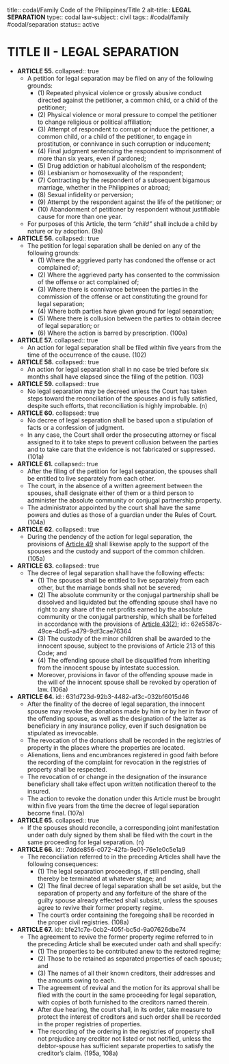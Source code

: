 title:: codal/Family Code of the Philippines/Title 2
alt-title:: **LEGAL SEPARATION**
type:: codal
law-subject:: civil
tags:: #codal/family #codal/separation
status:: active

# TITLE II - LEGAL SEPARATION
- **ARTICLE 55.**
  collapsed:: true
	- A petition for legal separation may be filed on any of the following grounds:
		- (1) Repeated physical violence or grossly abusive conduct directed against the petitioner, a common child, or a child of the petitioner;
		- (2) Physical violence or moral pressure to compel the petitioner to change religious or political affiliation;
		- (3) Attempt of respondent to corrupt or induce the petitioner, a common child, or a child of the petitioner, to engage in prostitution, or connivance in such corruption or inducement;
		- (4) Final judgment sentencing the respondent to imprisonment of more than six years, even if pardoned;
		- (5) Drug addiction or habitual alcoholism of the respondent;
		- (6) Lesbianism or homosexuality of the respondent;
		- (7) Contracting by the respondent of a subsequent bigamous marriage, whether in the Philippines or abroad;
		- (8) Sexual infidelity or perversion;
		- (9) Attempt by the respondent against the life of the petitioner; or
		- (10) Abandonment of petitioner by respondent without justifiable cause for more than one year.
	- For purposes of this Article, the term _“child”_ shall include a child by nature or by adoption. (9a)
- **ARTICLE 56.**
  collapsed:: true
	- The petition for legal separation shall be denied on any of the following grounds:
		- (1) Where the aggrieved party has condoned the offense or act complained of;
		- (2) Where the aggrieved party has consented to the commission of the offense or act complained of;
		- (3) Where there is connivance between the parties in the commission of the offense or act constituting the ground for legal separation;
		- (4) Where both parties have given ground for legal separation;
		- (5) Where there is collusion between the parties to obtain decree of legal separation; or
		- (6) Where the action is barred by prescription. (100a)
- **ARTICLE 57.**
  collapsed:: true
	- An action for legal separation shall be filed within five years from the time of the occurrence of the cause. (102)
- **ARTICLE 58.**
  collapsed:: true
	- An action for legal separation shall in no case be tried before six months shall have elapsed since the filing of the petition. (103)
- **ARTICLE 59.**
  collapsed:: true
	- No legal separation may be decreed unless the Court has taken steps toward the reconciliation of the spouses and is fully satisfied, despite such efforts, that reconciliation is highly improbable. (n)
- **ARTICLE 60.**
  collapsed:: true
	- No decree of legal separation shall be based upon a stipulation of facts or a confession of judgment.
	- In any case, the Court shall order the prosecuting attorney or fiscal assigned to it to take steps to prevent collusion between the parties and to take care that the evidence is not fabricated or suppressed. (101a)
- **ARTICLE 61.**
  collapsed:: true
	- After the filing of the petition for legal separation, the spouses shall be entitled to live separately from each other.
	- The court, in the absence of a written agreement between the spouses, shall designate either of them or a third person to administer the absolute community or conjugal partnership property.
	- The administrator appointed by the court shall have the same powers and duties as those of a guardian under the Rules of Court. (104a)
- **ARTICLE 62.**
  collapsed:: true
	- During the pendency of the action for legal separation, the provisions of [Article 49](((62cc59f1-cfdc-45ee-86b5-88b4b3422ef7))) shall likewise apply to the support of the spouses and the custody and support of the common children. (105a)
- **ARTICLE 63.**
  collapsed:: true
	- The decree of legal separation shall have the following effects:
		- (1) The spouses shall be entitled to live separately from each other, but the marriage bonds shall not be severed;
		- (2) The absolute community or the conjugal partnership shall be dissolved and liquidated but the offending spouse shall have no right to any share of the net profits earned by the absolute community or the conjugal partnership, which shall be forfeited in accordance with the provisions of [Article 43(2)](((62cc59f1-7211-415e-b9cb-afb21c7e91b9)));
		  id:: 62e5587c-49ce-4bd5-a479-9df3cae76364
		- (3) The custody of the minor children shall be awarded to the innocent spouse, subject to the provisions of Article 213 of this Code; and
		- (4) The offending spouse shall be disqualified from inheriting from the innocent spouse by intestate succession.
		- Moreover, provisions in favor of the offending spouse made in the will of the innocent spouse shall be revoked by operation of law. (106a)
- **ARTICLE 64.**
  id:: 631d723d-92b3-4482-af3c-032bf6015d46
	- After the finality of the decree of legal separation, the innocent spouse may revoke the donations made by him or by her in favor of the offending spouse, as well as the designation of the latter as beneficiary in any insurance policy, even if such designation be stipulated as irrevocable.
	- The revocation of the donations shall be recorded in the registries of property in the places where the properties are located.
	- Alienations, liens and encumbrances registered in good faith before the recording of the complaint for revocation in the registries of property shall be respected.
	- The revocation of or change in the designation of the insurance beneficiary shall take effect upon written notification thereof to the insured.
	- The action to revoke the donation under this Article must be brought within five years from the time the decree of legal separation become final. (107a)
- **ARTICLE 65.**
  collapsed:: true
	- If the spouses should reconcile, a corresponding joint manifestation under oath duly signed by them shall be filed with the court in the same proceeding for legal separation. (n)
- **ARTICLE 66.**
  id:: 7ddde856-c072-42fa-9e01-76e1e0c5e1a9
	- The reconciliation referred to in the preceding Articles shall have the following consequences:
		- (1) The legal separation proceedings, if still pending, shall thereby be terminated at whatever stage; and
		- (2) The final decree of legal separation shall be set aside, but the separation of property and any forfeiture of the share of the guilty spouse already effected shall subsist, unless the spouses agree to revive their former property regime.
		- The court’s order containing the foregoing shall be recorded in the proper civil registries. (108a)
- **ARTICLE 67.**
  id:: bfe21c7e-0cb2-405f-bc5d-9a07626dbe74
	- The agreement to revive the former property regime referred to in the preceding Article shall be executed under oath and shall specify:
		- (1) The properties to be contributed anew to the restored regime;
		- (2) Those to be retained as separated properties of each spouse; and
		- (3) The names of all their known creditors, their addresses and the amounts owing to each.
		- The agreement of revival and the motion for its approval shall be filed with the court in the same proceeding for legal separation, with copies of both furnished to the creditors named therein.
		- After due hearing, the court shall, in its order, take measure to protect the interest of creditors and such order shall be recorded in the proper registries of properties.
		- The recording of the ordering in the registries of property shall not prejudice any creditor not listed or not notified, unless the debtor-spouse has sufficient separate properties to satisfy the creditor’s claim. (195a, 108a)